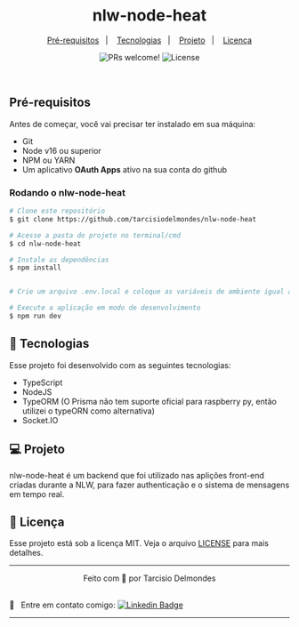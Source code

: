 <h1 align="center">
  nlw-node-heat
</h1>

<p align="center">
<a href="#pre-requisitos">Pré-requisitos</a>&nbsp;&nbsp;&nbsp;|&nbsp;&nbsp;&nbsp;
  <a href="#tecnologias">Tecnologias</a>&nbsp;&nbsp;&nbsp;|&nbsp;&nbsp;&nbsp;
  <a href="#projeto">Projeto</a>&nbsp;&nbsp;&nbsp;|&nbsp;&nbsp;&nbsp;
  <a href="#licença">Licença</a>
</p>

<p align="center">
 <img src="https://img.shields.io/static/v1?label=PRs&message=welcome&color=49AA26&labelColor=000000" alt="PRs welcome!" />

  <img alt="License" src="https://img.shields.io/static/v1?label=license&message=MIT&color=49AA26&labelColor=000000" />
</p>

<br>

<a id="pre-requisitos"></a>

## Pré-requisitos

Antes de começar, você vai precisar ter instalado em sua máquina:

- Git
- Node v16 ou superior
- NPM ou YARN
- Um aplicativo **OAuth Apps** ativo na sua conta do github

### Rodando o nlw-node-heat

```bash
# Clone este repositório
$ git clone https://github.com/tarcisiodelmondes/nlw-node-heat

# Acesse a pasta do projeto no terminal/cmd
$ cd nlw-node-heat

# Instale as dependências
$ npm install


# Crie um arquivo .env.local e coloque as variáveis de ambiente igual ao .env.example

# Execute a aplicação em modo de desenvolvimento
$ npm run dev
```

<a id="tecnologias"></a>

## 🚀 Tecnologias

Esse projeto foi desenvolvido com as seguintes tecnologias:

- TypeScript
- NodeJS
- TypeORM (O Prisma não tem suporte oficial para raspberry py, então utilizei o typeORN como alternativa)
- Socket.IO


<a id="projeto"></a>

## 💻 Projeto

nlw-node-heat é um backend que foi utilizado nas aplições front-end criadas durante a NLW, para fazer authenticação e o sistema de mensagens em tempo real.

<a id="licenca"></a>

## :memo: Licença

Esse projeto está sob a licença MIT. Veja o arquivo [LICENSE](./LICENSE) para mais detalhes.

---

<p align="center">Feito com 💙 por Tarcisio Delmondes</p>

<br/> :email: &nbsp; Entre em contato comigo: [![Linkedin Badge](https://img.shields.io/badge/-TarcísioDelmondes-blue?style=flat-square&logo=Linkedin&logoColor=white&link=https://www.linkedin.com/in/tarcisio-delmondes-892567207)](https://www.linkedin.com/in/tarcisio-delmondes)

---